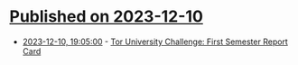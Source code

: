 # [Published on 2023-12-10](index.md)

* [2023-12-10, 19:05:00](https://soylentnews.org/article.pl?sid=23/12/09/1316239&from=rss) - [Tor University Challenge: First Semester Report Card](https://soylentnews.org/article.pl?sid=23/12/09/1316239&from=rss)
